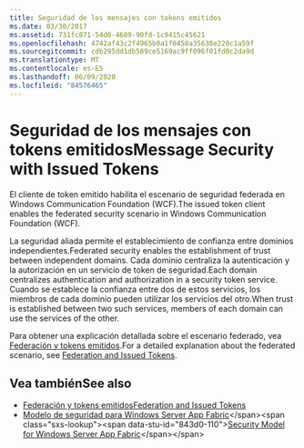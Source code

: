 ```yaml
---
title: Seguridad de los mensajes con tokens emitidos
ms.date: 03/30/2017
ms.assetid: 731fc871-54d0-4689-90fd-1c9415c45621
ms.openlocfilehash: 4742af43c2f4965b0a1f0458a35638e220c1a59f
ms.sourcegitcommit: cdb295dd1db589ce5169ac9ff096f01fd0c2da9d
ms.translationtype: MT
ms.contentlocale: es-ES
ms.lasthandoff: 06/09/2020
ms.locfileid: "84576465"
---
```

# <a name="message-security-with-issued-tokens"></a><span data-ttu-id="843d0-102">Seguridad de los mensajes con tokens emitidos</span><span class="sxs-lookup"><span data-stu-id="843d0-102">Message Security with Issued Tokens</span></span>
<span data-ttu-id="843d0-103">El cliente de token emitido habilita el escenario de seguridad federada en Windows Communication Foundation (WCF).</span><span class="sxs-lookup"><span data-stu-id="843d0-103">The issued token client enables the federated security scenario in Windows Communication Foundation (WCF).</span></span>  
  
 <span data-ttu-id="843d0-104">La seguridad aliada permite el establecimiento de confianza entre dominios independientes.</span><span class="sxs-lookup"><span data-stu-id="843d0-104">Federated security enables the establishment of trust between independent domains.</span></span> <span data-ttu-id="843d0-105">Cada dominio centraliza la autenticación y la autorización en un servicio de token de seguridad.</span><span class="sxs-lookup"><span data-stu-id="843d0-105">Each domain centralizes authentication and authorization in a security token service.</span></span> <span data-ttu-id="843d0-106">Cuando se establece la confianza entre dos de estos servicios, los miembros de cada dominio pueden utilizar los servicios del otro.</span><span class="sxs-lookup"><span data-stu-id="843d0-106">When trust is established between two such services, members of each domain can use the services of the other.</span></span>  
  
 <span data-ttu-id="843d0-107">Para obtener una explicación detallada sobre el escenario federado, vea [Federación y tokens emitidos](federation-and-issued-tokens.md).</span><span class="sxs-lookup"><span data-stu-id="843d0-107">For a detailed explanation about the federated scenario, see [Federation and Issued Tokens](federation-and-issued-tokens.md).</span></span>  
  
## <a name="see-also"></a><span data-ttu-id="843d0-108">Vea también</span><span class="sxs-lookup"><span data-stu-id="843d0-108">See also</span></span>

- [<span data-ttu-id="843d0-109">Federación y tokens emitidos</span><span class="sxs-lookup"><span data-stu-id="843d0-109">Federation and Issued Tokens</span></span>](federation-and-issued-tokens.md)
- <span data-ttu-id="843d0-110">[Modelo de seguridad para Windows Server App Fabric](https://docs.microsoft.com/previous-versions/appfabric/ee677202(v=azure.10))</span><span class="sxs-lookup"><span data-stu-id="843d0-110">[Security Model for Windows Server App Fabric](https://docs.microsoft.com/previous-versions/appfabric/ee677202(v=azure.10))</span></span>
